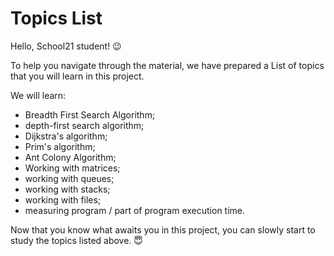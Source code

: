# Topics List

Hello, School21 student! 😉

To help you navigate through the material, we have prepared a List of topics that you will learn in this project.

We will learn:

- Breadth First Search Algorithm;
- depth-first search algorithm;
- Dijkstra's algorithm;
- Prim's algorithm;
- Ant Colony Algorithm;
- Working with matrices;
- working with queues;
- working with stacks;
- working with files;
- measuring program / part of program execution time.

Now that you know what awaits you in this project, you can slowly start to study the topics listed above. 😇
